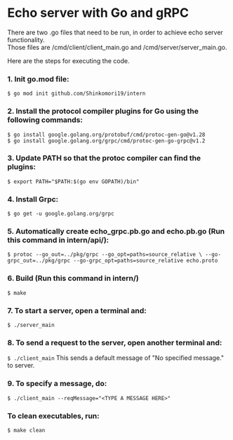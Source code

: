 # Echo server with Go and gRPC

There are two .go files that need to be run, in order to achieve echo server functionality.<br>
Those files are /cmd/client/client_main.go and /cmd/server/server_main.go.<br>

Here are the steps for executing the code.

### 1. Init go.mod file:<br>

`$ go mod init github.com/Shinkomori19/intern`

### 2. Install the protocol compiler plugins for Go using the following commands:<br>

`$ go install google.golang.org/protobuf/cmd/protoc-gen-go@v1.28`<br>
`$ go install google.golang.org/grpc/cmd/protoc-gen-go-grpc@v1.2`<br>

### 3. Update PATH so that the protoc compiler can find the plugins:<br>

`$ export PATH="$PATH:$(go env GOPATH)/bin"`

### 4. Install Grpc:<br>

`$ go get -u google.golang.org/grpc`

### 5. Automatically create echo_grpc.pb.go and echo.pb.go (Run this command in intern/api/):

`$ protoc --go_out=../pkg/grpc --go_opt=paths=source_relative \ --go-grpc_out=../pkg/grpc --go-grpc_opt=paths=source_relative echo.proto`

### 6. Build (Run this command in intern/)<br>

`$ make`

### 7. To start a server, open a terminal and:<br>

`$ ./server_main`

### 8. To send a request to the server, open another terminal and:<br>

`$ ./client_main`
This sends a default message of "No specified message." to server.<br>

### 9. To specify a message, do:<br>

`$ ./client_main --reqMessage="<TYPE A MESSAGE HERE>"`

### To clean executables, run:<br>

`$ make clean`
